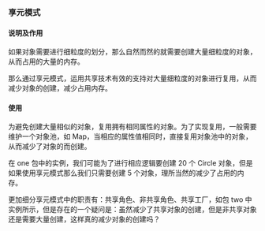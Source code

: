 ### 享元模式


#### 说明及作用

如果对象需要进行细粒度的划分，那么自然而然的就需要创建大量细粒度的对象，从而占用的大量的内存。

那么通过享元模式，运用共享技术有效的支持对大量细粒度的对象进行复用，从而减少对象的创建，减少占用内存。



#### 使用


为避免创建大量相似的对象，复用拥有相同属性的对象。为了实现复用，一般需要维护一个对象池，如 Map，当相应的属性值相同时，直接复用对象池中的对象，从而减少了对象的而创建。

在 one 包中的实例，我们可能为了进行相应逻辑要创建 20 个 Circle 对象，但是如果使用享元模式那么我们只需要创建 5 个对象，理所当然的减少了占用的内存。



更加细分享元模式中的职责有：共享角色、非共享角色、共享工厂，如包 two 中实例所示，但是存在的一个疑问是：虽然减少了共享对象的创建，但是非共享对象还是需要大量创建，这样真的减少对象的创建吗？
